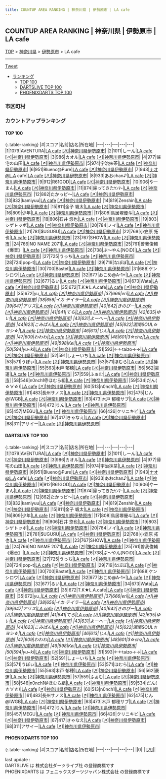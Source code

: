 ```yaml
---
title: COUNTUP AREA RANKING | 神奈川県 | 伊勢原市 | LA cafe
---
```

## COUNTUP AREA RANKING | 神奈川県 | 伊勢原市 | LA cafe

[TOP](/darts/rank/) > [神奈川県](/darts/rank/神奈川県/) > [伊勢原市](/darts/rank/神奈川県/伊勢原市/) > LA cafe

___

<a href="https://twitter.com/share?ref_src=twsrc%5Etfw" data-text="COUNTUP AREA RANKING | 神奈川県伊勢原市LA cafe" class="twitter-share-button" data-hashtags="DARTSLIVE,PHOENIXDARTS,darts,ダーツ" data-show-count="false">Tweet</a>

* [ランキング](#カウントアップランキング)
    * [TOP 100](#top-100)
    * [DARTSLIVE TOP 100](#dartslive-top-100)
    * [PHOENIXDARTS TOP 100](#phoenixdarts-top-100)

### 市区町村

<ul>

</ul>

### カウントアップランキング

#### TOP 100



{:.table-ranking}
|#|スコア|名前|店名|所在地|
|---|---|---|---|---|
|1|1079|<span class="rank-name-dl">AVENTURA</span>|<a href="/darts/rank/shops/ea8723863312b6370d9b047a20a7ba1e.html">LA cafe</a> <a href="https://search.dartslive.com/jp/shop/ea8723863312b6370d9b047a20a7ba1e">[↗]</a>|<a href="/darts/rank/神奈川県/伊勢原市">神奈川県伊勢原市</a>|
|2|1011|<span class="rank-name-dl">しーん</span>|<a href="/darts/rank/shops/ea8723863312b6370d9b047a20a7ba1e.html">LA cafe</a> <a href="https://search.dartslive.com/jp/shop/ea8723863312b6370d9b047a20a7ba1e">[↗]</a>|<a href="/darts/rank/神奈川県/伊勢原市">神奈川県伊勢原市</a>|
|3|986|<span class="rank-name-dl">カオル</span>|<a href="/darts/rank/shops/ea8723863312b6370d9b047a20a7ba1e.html">LA cafe</a> <a href="https://search.dartslive.com/jp/shop/ea8723863312b6370d9b047a20a7ba1e">[↗]</a>|<a href="/darts/rank/神奈川県/伊勢原市">神奈川県伊勢原市</a>|
|4|977|<span class="rank-name-dl">帰宅の山田</span>|<a href="/darts/rank/shops/ea8723863312b6370d9b047a20a7ba1e.html">LA cafe</a> <a href="https://search.dartslive.com/jp/shop/ea8723863312b6370d9b047a20a7ba1e">[↗]</a>|<a href="/darts/rank/神奈川県/伊勢原市">神奈川県伊勢原市</a>|
|5|974|<span class="rank-name-dl">宇治抹茶</span>|<a href="/darts/rank/shops/ea8723863312b6370d9b047a20a7ba1e.html">LA cafe</a> <a href="https://search.dartslive.com/jp/shop/ea8723863312b6370d9b047a20a7ba1e">[↗]</a>|<a href="/darts/rank/神奈川県/伊勢原市">神奈川県伊勢原市</a>|
|6|951|<span class="rank-name-dl">Blueno@Pure</span>|<a href="/darts/rank/shops/ea8723863312b6370d9b047a20a7ba1e.html">LA cafe</a> <a href="https://search.dartslive.com/jp/shop/ea8723863312b6370d9b047a20a7ba1e">[↗]</a>|<a href="/darts/rank/神奈川県/伊勢原市">神奈川県伊勢原市</a>|
|7|943|<span class="rank-name-dl">ナオ@L.A cafe</span>|<a href="/darts/rank/shops/ea8723863312b6370d9b047a20a7ba1e.html">LA cafe</a> <a href="https://search.dartslive.com/jp/shop/ea8723863312b6370d9b047a20a7ba1e">[↗]</a>|<a href="/darts/rank/神奈川県/伊勢原市">神奈川県伊勢原市</a>|
|8|933|<span class="rank-name-dl">あおchan♪</span>|<a href="/darts/rank/shops/ea8723863312b6370d9b047a20a7ba1e.html">LA cafe</a> <a href="https://search.dartslive.com/jp/shop/ea8723863312b6370d9b047a20a7ba1e">[↗]</a>|<a href="/darts/rank/神奈川県/伊勢原市">神奈川県伊勢原市</a>|
|9|912|<span class="rank-name-dl">R61GOD</span>|<a href="/darts/rank/shops/ea8723863312b6370d9b047a20a7ba1e.html">LA cafe</a> <a href="https://search.dartslive.com/jp/shop/ea8723863312b6370d9b047a20a7ba1e">[↗]</a>|<a href="/darts/rank/神奈川県/伊勢原市">神奈川県伊勢原市</a>|
|10|906|<span class="rank-name-dl">やーまん</span>|<a href="/darts/rank/shops/ea8723863312b6370d9b047a20a7ba1e.html">LA cafe</a> <a href="https://search.dartslive.com/jp/shop/ea8723863312b6370d9b047a20a7ba1e">[↗]</a>|<a href="/darts/rank/神奈川県/伊勢原市">神奈川県伊勢原市</a>|
|11|874|<span class="rank-name-dl">帰ってきたﾔﾝﾏｰ</span>|<a href="/darts/rank/shops/ea8723863312b6370d9b047a20a7ba1e.html">LA cafe</a> <a href="https://search.dartslive.com/jp/shop/ea8723863312b6370d9b047a20a7ba1e">[↗]</a>|<a href="/darts/rank/神奈川県/伊勢原市">神奈川県伊勢原市</a>|
|12|862|<span class="rank-name-dl">たかっピ～</span>|<a href="/darts/rank/shops/ea8723863312b6370d9b047a20a7ba1e.html">LA cafe</a> <a href="https://search.dartslive.com/jp/shop/ea8723863312b6370d9b047a20a7ba1e">[↗]</a>|<a href="/darts/rank/神奈川県/伊勢原市">神奈川県伊勢原市</a>|
|13|832|<span class="rank-name-dl">kamiyuu</span>|<a href="/darts/rank/shops/ea8723863312b6370d9b047a20a7ba1e.html">LA cafe</a> <a href="https://search.dartslive.com/jp/shop/ea8723863312b6370d9b047a20a7ba1e">[↗]</a>|<a href="/darts/rank/神奈川県/伊勢原市">神奈川県伊勢原市</a>|
|14|819|<span class="rank-name-dl">Zenshin</span>|<a href="/darts/rank/shops/ea8723863312b6370d9b047a20a7ba1e.html">LA cafe</a> <a href="https://search.dartslive.com/jp/shop/ea8723863312b6370d9b047a20a7ba1e">[↗]</a>|<a href="/darts/rank/神奈川県/伊勢原市">神奈川県伊勢原市</a>|
|15|811|<span class="rank-name-dl">金子 颯太</span>|<a href="/darts/rank/shops/ea8723863312b6370d9b047a20a7ba1e.html">LA cafe</a> <a href="https://search.dartslive.com/jp/shop/ea8723863312b6370d9b047a20a7ba1e">[↗]</a>|<a href="/darts/rank/神奈川県/伊勢原市">神奈川県伊勢原市</a>|
|16|809|<span class="rank-name-dl">少年</span>|<a href="/darts/rank/shops/ea8723863312b6370d9b047a20a7ba1e.html">LA cafe</a> <a href="https://search.dartslive.com/jp/shop/ea8723863312b6370d9b047a20a7ba1e">[↗]</a>|<a href="/darts/rank/神奈川県/伊勢原市">神奈川県伊勢原市</a>|
|17|808|<span class="rank-name-dl">鳥居塚優斗</span>|<a href="/darts/rank/shops/ea8723863312b6370d9b047a20a7ba1e.html">LA cafe</a> <a href="https://search.dartslive.com/jp/shop/ea8723863312b6370d9b047a20a7ba1e">[↗]</a>|<a href="/darts/rank/神奈川県/伊勢原市">神奈川県伊勢原市</a>|
|18|806|<span class="rank-name-dl">石井 悠也</span>|<a href="/darts/rank/shops/ea8723863312b6370d9b047a20a7ba1e.html">LA cafe</a> <a href="https://search.dartslive.com/jp/shop/ea8723863312b6370d9b047a20a7ba1e">[↗]</a>|<a href="/darts/rank/神奈川県/伊勢原市">神奈川県伊勢原市</a>|
|19|803|<span class="rank-name-dl">シゲトッポ</span>|<a href="/darts/rank/shops/ea8723863312b6370d9b047a20a7ba1e.html">LA cafe</a> <a href="https://search.dartslive.com/jp/shop/ea8723863312b6370d9b047a20a7ba1e">[↗]</a>|<a href="/darts/rank/神奈川県/伊勢原市">神奈川県伊勢原市</a>|
|20|784|<span class="rank-name-dl">ノイ</span>|<a href="/darts/rank/shops/ea8723863312b6370d9b047a20a7ba1e.html">LA cafe</a> <a href="https://search.dartslive.com/jp/shop/ea8723863312b6370d9b047a20a7ba1e">[↗]</a>|<a href="/darts/rank/神奈川県/伊勢原市">神奈川県伊勢原市</a>|
|21|781|<span class="rank-name-dl">$UGUЯU</span>|<a href="/darts/rank/shops/ea8723863312b6370d9b047a20a7ba1e.html">LA cafe</a> <a href="https://search.dartslive.com/jp/shop/ea8723863312b6370d9b047a20a7ba1e">[↗]</a>|<a href="/darts/rank/神奈川県/伊勢原市">神奈川県伊勢原市</a>|
|22|768|<span class="rank-name-dl">小笠原 拓也</span>|<a href="/darts/rank/shops/ea8723863312b6370d9b047a20a7ba1e.html">LA cafe</a> <a href="https://search.dartslive.com/jp/shop/ea8723863312b6370d9b047a20a7ba1e">[↗]</a>|<a href="/darts/rank/神奈川県/伊勢原市">神奈川県伊勢原市</a>|
|23|767|<span class="rank-name-dl">SHOW</span>|<a href="/darts/rank/shops/ea8723863312b6370d9b047a20a7ba1e.html">LA cafe</a> <a href="https://search.dartslive.com/jp/shop/ea8723863312b6370d9b047a20a7ba1e">[↗]</a>|<a href="/darts/rank/神奈川県/伊勢原市">神奈川県伊勢原市</a>|
|24|766|<span class="rank-name-dl">NO NAME 2071</span>|<a href="/darts/rank/shops/ea8723863312b6370d9b047a20a7ba1e.html">LA cafe</a> <a href="https://search.dartslive.com/jp/shop/ea8723863312b6370d9b047a20a7ba1e">[↗]</a>|<a href="/darts/rank/神奈川県/伊勢原市">神奈川県伊勢原市</a>|
|25|761|<span class="rank-name-dl">曽我俊輔《爆音》</span>|<a href="/darts/rank/shops/ea8723863312b6370d9b047a20a7ba1e.html">LA cafe</a> <a href="https://search.dartslive.com/jp/shop/ea8723863312b6370d9b047a20a7ba1e">[↗]</a>|<a href="/darts/rank/神奈川県/伊勢原市">神奈川県伊勢原市</a>|
|26|738|<span class="rank-name-dl">ぶ〜やん[NOiD]</span>|<a href="/darts/rank/shops/ea8723863312b6370d9b047a20a7ba1e.html">LA cafe</a> <a href="https://search.dartslive.com/jp/shop/ea8723863312b6370d9b047a20a7ba1e">[↗]</a>|<a href="/darts/rank/神奈川県/伊勢原市">神奈川県伊勢原市</a>|
|27|725|<span class="rank-name-dl">うっち</span>|<a href="/darts/rank/shops/ea8723863312b6370d9b047a20a7ba1e.html">LA cafe</a> <a href="https://search.dartslive.com/jp/shop/ea8723863312b6370d9b047a20a7ba1e">[↗]</a>|<a href="/darts/rank/神奈川県/伊勢原市">神奈川県伊勢原市</a>|
|28|724|<span class="rank-name-dl">pop-t</span>|<a href="/darts/rank/shops/ea8723863312b6370d9b047a20a7ba1e.html">LA cafe</a> <a href="https://search.dartslive.com/jp/shop/ea8723863312b6370d9b047a20a7ba1e">[↗]</a>|<a href="/darts/rank/神奈川県/伊勢原市">神奈川県伊勢原市</a>|
|29|719|<span class="rank-name-dl">なぽぽ</span>|<a href="/darts/rank/shops/ea8723863312b6370d9b047a20a7ba1e.html">LA cafe</a> <a href="https://search.dartslive.com/jp/shop/ea8723863312b6370d9b047a20a7ba1e">[↗]</a>|<a href="/darts/rank/神奈川県/伊勢原市">神奈川県伊勢原市</a>|
|30|700|<span class="rank-name-dl">Bastet</span>|<a href="/darts/rank/shops/ea8723863312b6370d9b047a20a7ba1e.html">LA cafe</a> <a href="https://search.dartslive.com/jp/shop/ea8723863312b6370d9b047a20a7ba1e">[↗]</a>|<a href="/darts/rank/神奈川県/伊勢原市">神奈川県伊勢原市</a>|
|31|688|<span class="rank-name-dl">ケンシロウ</span>|<a href="/darts/rank/shops/ea8723863312b6370d9b047a20a7ba1e.html">LA cafe</a> <a href="https://search.dartslive.com/jp/shop/ea8723863312b6370d9b047a20a7ba1e">[↗]</a>|<a href="/darts/rank/神奈川県/伊勢原市">神奈川県伊勢原市</a>|
|32|677|<span class="rank-name-dl">おこめ@A-1+</span>|<a href="/darts/rank/shops/ea8723863312b6370d9b047a20a7ba1e.html">LA cafe</a> <a href="https://search.dartslive.com/jp/shop/ea8723863312b6370d9b047a20a7ba1e">[↗]</a>|<a href="/darts/rank/神奈川県/伊勢原市">神奈川県伊勢原市</a>|
|32|677|<span class="rank-name-dl">るい</span>|<a href="/darts/rank/shops/ea8723863312b6370d9b047a20a7ba1e.html">LA cafe</a> <a href="https://search.dartslive.com/jp/shop/ea8723863312b6370d9b047a20a7ba1e">[↗]</a>|<a href="/darts/rank/神奈川県/伊勢原市">神奈川県伊勢原市</a>|
|34|673|<span class="rank-name-dl">Wata</span>|<a href="/darts/rank/shops/ea8723863312b6370d9b047a20a7ba1e.html">LA cafe</a> <a href="https://search.dartslive.com/jp/shop/ea8723863312b6370d9b047a20a7ba1e">[↗]</a>|<a href="/darts/rank/神奈川県/伊勢原市">神奈川県伊勢原市</a>|
|35|672|<span class="rank-name-dl">T.K★L.A.cafe</span>|<a href="/darts/rank/shops/ea8723863312b6370d9b047a20a7ba1e.html">LA cafe</a> <a href="https://search.dartslive.com/jp/shop/ea8723863312b6370d9b047a20a7ba1e">[↗]</a>|<a href="/darts/rank/神奈川県/伊勢原市">神奈川県伊勢原市</a>|
|35|672|<span class="rank-name-dl">yu_*</span>|<a href="/darts/rank/shops/ea8723863312b6370d9b047a20a7ba1e.html">LA cafe</a> <a href="https://search.dartslive.com/jp/shop/ea8723863312b6370d9b047a20a7ba1e">[↗]</a>|<a href="/darts/rank/神奈川県/伊勢原市">神奈川県伊勢原市</a>|
|37|666|<span class="rank-name-dl">eri</span>|<a href="/darts/rank/shops/ea8723863312b6370d9b047a20a7ba1e.html">LA cafe</a> <a href="https://search.dartslive.com/jp/shop/ea8723863312b6370d9b047a20a7ba1e">[↗]</a>|<a href="/darts/rank/神奈川県/伊勢原市">神奈川県伊勢原市</a>|
|38|656|<span class="rank-name-dl">イカ·テイラー</span>|<a href="/darts/rank/shops/ea8723863312b6370d9b047a20a7ba1e.html">LA cafe</a> <a href="https://search.dartslive.com/jp/shop/ea8723863312b6370d9b047a20a7ba1e">[↗]</a>|<a href="/darts/rank/神奈川県/伊勢原市">神奈川県伊勢原市</a>|
|39|647|<span class="rank-name-dl">アリス</span>|<a href="/darts/rank/shops/ea8723863312b6370d9b047a20a7ba1e.html">LA cafe</a> <a href="https://search.dartslive.com/jp/shop/ea8723863312b6370d9b047a20a7ba1e">[↗]</a>|<a href="/darts/rank/神奈川県/伊勢原市">神奈川県伊勢原市</a>|
|40|642|<span class="rank-name-dl">きのぴー</span>|<a href="/darts/rank/shops/ea8723863312b6370d9b047a20a7ba1e.html">LA cafe</a> <a href="https://search.dartslive.com/jp/shop/ea8723863312b6370d9b047a20a7ba1e">[↗]</a>|<a href="/darts/rank/神奈川県/伊勢原市">神奈川県伊勢原市</a>|
|41|641|<span class="rank-name-dl">てら</span>|<a href="/darts/rank/shops/ea8723863312b6370d9b047a20a7ba1e.html">LA cafe</a> <a href="https://search.dartslive.com/jp/shop/ea8723863312b6370d9b047a20a7ba1e">[↗]</a>|<a href="/darts/rank/神奈川県/伊勢原市">神奈川県伊勢原市</a>|
|42|635|<span class="rank-name-dl">ゆい</span>|<a href="/darts/rank/shops/ea8723863312b6370d9b047a20a7ba1e.html">LA cafe</a> <a href="https://search.dartslive.com/jp/shop/ea8723863312b6370d9b047a20a7ba1e">[↗]</a>|<a href="/darts/rank/神奈川県/伊勢原市">神奈川県伊勢原市</a>|
|43|631|<span class="rank-name-dl">よーへー</span>|<a href="/darts/rank/shops/ea8723863312b6370d9b047a20a7ba1e.html">LA cafe</a> <a href="https://search.dartslive.com/jp/shop/ea8723863312b6370d9b047a20a7ba1e">[↗]</a>|<a href="/darts/rank/神奈川県/伊勢原市">神奈川県伊勢原市</a>|
|44|623|<span class="rank-name-dl">こみぱん</span>|<a href="/darts/rank/shops/ea8723863312b6370d9b047a20a7ba1e.html">LA cafe</a> <a href="https://search.dartslive.com/jp/shop/ea8723863312b6370d9b047a20a7ba1e">[↗]</a>|<a href="/darts/rank/神奈川県/伊勢原市">神奈川県伊勢原市</a>|
|45|622|<span class="rank-name-dl">湘南SOUL☆ヨシ☆</span>|<a href="/darts/rank/shops/ea8723863312b6370d9b047a20a7ba1e.html">LA cafe</a> <a href="https://search.dartslive.com/jp/shop/ea8723863312b6370d9b047a20a7ba1e">[↗]</a>|<a href="/darts/rank/神奈川県/伊勢原市">神奈川県伊勢原市</a>|
|46|613|<span class="rank-name-dl">じん</span>|<a href="/darts/rank/shops/ea8723863312b6370d9b047a20a7ba1e.html">LA cafe</a> <a href="https://search.dartslive.com/jp/shop/ea8723863312b6370d9b047a20a7ba1e">[↗]</a>|<a href="/darts/rank/神奈川県/伊勢原市">神奈川県伊勢原市</a>|
|47|609|<span class="rank-name-dl">わわわ</span>|<a href="/darts/rank/shops/ea8723863312b6370d9b047a20a7ba1e.html">LA cafe</a> <a href="https://search.dartslive.com/jp/shop/ea8723863312b6370d9b047a20a7ba1e">[↗]</a>|<a href="/darts/rank/神奈川県/伊勢原市">神奈川県伊勢原市</a>|
|48|601|<span class="rank-name-dl">3☆chz</span>|<a href="/darts/rank/shops/ea8723863312b6370d9b047a20a7ba1e.html">LA cafe</a> <a href="https://search.dartslive.com/jp/shop/ea8723863312b6370d9b047a20a7ba1e">[↗]</a>|<a href="/darts/rank/神奈川県/伊勢原市">神奈川県伊勢原市</a>|
|49|598|<span class="rank-name-dl">Kei</span>|<a href="/darts/rank/shops/ea8723863312b6370d9b047a20a7ba1e.html">LA cafe</a> <a href="https://search.dartslive.com/jp/shop/ea8723863312b6370d9b047a20a7ba1e">[↗]</a>|<a href="/darts/rank/神奈川県/伊勢原市">神奈川県伊勢原市</a>|
|50|594|<span class="rank-name-dl">yu~ki*</span>|<a href="/darts/rank/shops/ea8723863312b6370d9b047a20a7ba1e.html">LA cafe</a> <a href="https://search.dartslive.com/jp/shop/ea8723863312b6370d9b047a20a7ba1e">[↗]</a>|<a href="/darts/rank/神奈川県/伊勢原市">神奈川県伊勢原市</a>|
|51|593|<span class="rank-name-dl">←←taizo→→</span>|<a href="/darts/rank/shops/ea8723863312b6370d9b047a20a7ba1e.html">LA cafe</a> <a href="https://search.dartslive.com/jp/shop/ea8723863312b6370d9b047a20a7ba1e">[↗]</a>|<a href="/darts/rank/神奈川県/伊勢原市">神奈川県伊勢原市</a>|
|52|591|<span class="rank-name-dl">しょーいち</span>|<a href="/darts/rank/shops/ea8723863312b6370d9b047a20a7ba1e.html">LA cafe</a> <a href="https://search.dartslive.com/jp/shop/ea8723863312b6370d9b047a20a7ba1e">[↗]</a>|<a href="/darts/rank/神奈川県/伊勢原市">神奈川県伊勢原市</a>|
|53|571|<span class="rank-name-dl">うぽぃ</span>|<a href="/darts/rank/shops/ea8723863312b6370d9b047a20a7ba1e.html">LA cafe</a> <a href="https://search.dartslive.com/jp/shop/ea8723863312b6370d9b047a20a7ba1e">[↗]</a>|<a href="/darts/rank/神奈川県/伊勢原市">神奈川県伊勢原市</a>|
|53|571|<span class="rank-name-dl">ほむら</span>|<a href="/darts/rank/shops/ea8723863312b6370d9b047a20a7ba1e.html">LA cafe</a> <a href="https://search.dartslive.com/jp/shop/ea8723863312b6370d9b047a20a7ba1e">[↗]</a>|<a href="/darts/rank/神奈川県/伊勢原市">神奈川県伊勢原市</a>|
|55|563|<span class="rank-name-dl">木戸 郁穂</span>|<a href="/darts/rank/shops/ea8723863312b6370d9b047a20a7ba1e.html">LA cafe</a> <a href="https://search.dartslive.com/jp/shop/ea8723863312b6370d9b047a20a7ba1e">[↗]</a>|<a href="/darts/rank/神奈川県/伊勢原市">神奈川県伊勢原市</a>|
|56|562|<span class="rank-name-dl">豪運</span>|<a href="/darts/rank/shops/ea8723863312b6370d9b047a20a7ba1e.html">LA cafe</a> <a href="https://search.dartslive.com/jp/shop/ea8723863312b6370d9b047a20a7ba1e">[↗]</a>|<a href="/darts/rank/神奈川県/伊勢原市">神奈川県伊勢原市</a>|
|57|559|<span class="rank-name-dl">ふぁむ</span>|<a href="/darts/rank/shops/ea8723863312b6370d9b047a20a7ba1e.html">LA cafe</a> <a href="https://search.dartslive.com/jp/shop/ea8723863312b6370d9b047a20a7ba1e">[↗]</a>|<a href="/darts/rank/神奈川県/伊勢原市">神奈川県伊勢原市</a>|
|58|546|<span class="rank-name-dl">n0nch1@ほむら組</span>|<a href="/darts/rank/shops/ea8723863312b6370d9b047a20a7ba1e.html">LA cafe</a> <a href="https://search.dartslive.com/jp/shop/ea8723863312b6370d9b047a20a7ba1e">[↗]</a>|<a href="/darts/rank/神奈川県/伊勢原市">神奈川県伊勢原市</a>|
|59|534|<span class="rank-name-dl">だん( ☆∀☆)</span>|<a href="/darts/rank/shops/ea8723863312b6370d9b047a20a7ba1e.html">LA cafe</a> <a href="https://search.dartslive.com/jp/shop/ea8723863312b6370d9b047a20a7ba1e">[↗]</a>|<a href="/darts/rank/神奈川県/伊勢原市">神奈川県伊勢原市</a>|
|60|513|<span class="rank-name-dl">n0nch1</span>|<a href="/darts/rank/shops/ea8723863312b6370d9b047a20a7ba1e.html">LA cafe</a> <a href="https://search.dartslive.com/jp/shop/ea8723863312b6370d9b047a20a7ba1e">[↗]</a>|<a href="/darts/rank/神奈川県/伊勢原市">神奈川県伊勢原市</a>|
|61|483|<span class="rank-name-dl">長州サノス</span>|<a href="/darts/rank/shops/ea8723863312b6370d9b047a20a7ba1e.html">LA cafe</a> <a href="https://search.dartslive.com/jp/shop/ea8723863312b6370d9b047a20a7ba1e">[↗]</a>|<a href="/darts/rank/神奈川県/伊勢原市">神奈川県伊勢原市</a>|
|62|475|<span class="rank-name-dl">じん@IWGB</span>|<a href="/darts/rank/shops/ea8723863312b6370d9b047a20a7ba1e.html">LA cafe</a> <a href="https://search.dartslive.com/jp/shop/ea8723863312b6370d9b047a20a7ba1e">[↗]</a>|<a href="/darts/rank/神奈川県/伊勢原市">神奈川県伊勢原市</a>|
|63|473|<span class="rank-name-dl">木戸 郁穂サブ</span>|<a href="/darts/rank/shops/ea8723863312b6370d9b047a20a7ba1e.html">LA cafe</a> <a href="https://search.dartslive.com/jp/shop/ea8723863312b6370d9b047a20a7ba1e">[↗]</a>|<a href="/darts/rank/神奈川県/伊勢原市">神奈川県伊勢原市</a>|
|64|472|<span class="rank-name-dl">りん</span>|<a href="/darts/rank/shops/ea8723863312b6370d9b047a20a7ba1e.html">LA cafe</a> <a href="https://search.dartslive.com/jp/shop/ea8723863312b6370d9b047a20a7ba1e">[↗]</a>|<a href="/darts/rank/神奈川県/伊勢原市">神奈川県伊勢原市</a>|
|65|457|<span class="rank-name-dl">MEGU</span>|<a href="/darts/rank/shops/ea8723863312b6370d9b047a20a7ba1e.html">LA cafe</a> <a href="https://search.dartslive.com/jp/shop/ea8723863312b6370d9b047a20a7ba1e">[↗]</a>|<a href="/darts/rank/神奈川県/伊勢原市">神奈川県伊勢原市</a>|
|66|426|<span class="rank-name-dl">クリニキビ</span>|<a href="/darts/rank/shops/ea8723863312b6370d9b047a20a7ba1e.html">LA cafe</a> <a href="https://search.dartslive.com/jp/shop/ea8723863312b6370d9b047a20a7ba1e">[↗]</a>|<a href="/darts/rank/神奈川県/伊勢原市">神奈川県伊勢原市</a>|
|67|417|<span class="rank-name-dl">きゃなえ</span>|<a href="/darts/rank/shops/ea8723863312b6370d9b047a20a7ba1e.html">LA cafe</a> <a href="https://search.dartslive.com/jp/shop/ea8723863312b6370d9b047a20a7ba1e">[↗]</a>|<a href="/darts/rank/神奈川県/伊勢原市">神奈川県伊勢原市</a>|
|68|311|<span class="rank-name-dl">アサイー</span>|<a href="/darts/rank/shops/ea8723863312b6370d9b047a20a7ba1e.html">LA cafe</a> <a href="https://search.dartslive.com/jp/shop/ea8723863312b6370d9b047a20a7ba1e">[↗]</a>|<a href="/darts/rank/神奈川県/伊勢原市">神奈川県伊勢原市</a>|


#### DARTSLIVE TOP 100



{:.table-ranking}
|#|スコア|名前|店名|所在地|
|---|---|---|---|---|
|1|1079|<span class="rank-name-dl">AVENTURA</span>|<a href="/darts/rank/shops/ea8723863312b6370d9b047a20a7ba1e.html">LA cafe</a> <a href="https://search.dartslive.com/jp/shop/ea8723863312b6370d9b047a20a7ba1e">[↗]</a>|<a href="/darts/rank/神奈川県/伊勢原市">神奈川県伊勢原市</a>|
|2|1011|<span class="rank-name-dl">しーん</span>|<a href="/darts/rank/shops/ea8723863312b6370d9b047a20a7ba1e.html">LA cafe</a> <a href="https://search.dartslive.com/jp/shop/ea8723863312b6370d9b047a20a7ba1e">[↗]</a>|<a href="/darts/rank/神奈川県/伊勢原市">神奈川県伊勢原市</a>|
|3|986|<span class="rank-name-dl">カオル</span>|<a href="/darts/rank/shops/ea8723863312b6370d9b047a20a7ba1e.html">LA cafe</a> <a href="https://search.dartslive.com/jp/shop/ea8723863312b6370d9b047a20a7ba1e">[↗]</a>|<a href="/darts/rank/神奈川県/伊勢原市">神奈川県伊勢原市</a>|
|4|977|<span class="rank-name-dl">帰宅の山田</span>|<a href="/darts/rank/shops/ea8723863312b6370d9b047a20a7ba1e.html">LA cafe</a> <a href="https://search.dartslive.com/jp/shop/ea8723863312b6370d9b047a20a7ba1e">[↗]</a>|<a href="/darts/rank/神奈川県/伊勢原市">神奈川県伊勢原市</a>|
|5|974|<span class="rank-name-dl">宇治抹茶</span>|<a href="/darts/rank/shops/ea8723863312b6370d9b047a20a7ba1e.html">LA cafe</a> <a href="https://search.dartslive.com/jp/shop/ea8723863312b6370d9b047a20a7ba1e">[↗]</a>|<a href="/darts/rank/神奈川県/伊勢原市">神奈川県伊勢原市</a>|
|6|951|<span class="rank-name-dl">Blueno@Pure</span>|<a href="/darts/rank/shops/ea8723863312b6370d9b047a20a7ba1e.html">LA cafe</a> <a href="https://search.dartslive.com/jp/shop/ea8723863312b6370d9b047a20a7ba1e">[↗]</a>|<a href="/darts/rank/神奈川県/伊勢原市">神奈川県伊勢原市</a>|
|7|943|<span class="rank-name-dl">ナオ@L.A cafe</span>|<a href="/darts/rank/shops/ea8723863312b6370d9b047a20a7ba1e.html">LA cafe</a> <a href="https://search.dartslive.com/jp/shop/ea8723863312b6370d9b047a20a7ba1e">[↗]</a>|<a href="/darts/rank/神奈川県/伊勢原市">神奈川県伊勢原市</a>|
|8|933|<span class="rank-name-dl">あおchan♪</span>|<a href="/darts/rank/shops/ea8723863312b6370d9b047a20a7ba1e.html">LA cafe</a> <a href="https://search.dartslive.com/jp/shop/ea8723863312b6370d9b047a20a7ba1e">[↗]</a>|<a href="/darts/rank/神奈川県/伊勢原市">神奈川県伊勢原市</a>|
|9|912|<span class="rank-name-dl">R61GOD</span>|<a href="/darts/rank/shops/ea8723863312b6370d9b047a20a7ba1e.html">LA cafe</a> <a href="https://search.dartslive.com/jp/shop/ea8723863312b6370d9b047a20a7ba1e">[↗]</a>|<a href="/darts/rank/神奈川県/伊勢原市">神奈川県伊勢原市</a>|
|10|906|<span class="rank-name-dl">やーまん</span>|<a href="/darts/rank/shops/ea8723863312b6370d9b047a20a7ba1e.html">LA cafe</a> <a href="https://search.dartslive.com/jp/shop/ea8723863312b6370d9b047a20a7ba1e">[↗]</a>|<a href="/darts/rank/神奈川県/伊勢原市">神奈川県伊勢原市</a>|
|11|874|<span class="rank-name-dl">帰ってきたﾔﾝﾏｰ</span>|<a href="/darts/rank/shops/ea8723863312b6370d9b047a20a7ba1e.html">LA cafe</a> <a href="https://search.dartslive.com/jp/shop/ea8723863312b6370d9b047a20a7ba1e">[↗]</a>|<a href="/darts/rank/神奈川県/伊勢原市">神奈川県伊勢原市</a>|
|12|862|<span class="rank-name-dl">たかっピ～</span>|<a href="/darts/rank/shops/ea8723863312b6370d9b047a20a7ba1e.html">LA cafe</a> <a href="https://search.dartslive.com/jp/shop/ea8723863312b6370d9b047a20a7ba1e">[↗]</a>|<a href="/darts/rank/神奈川県/伊勢原市">神奈川県伊勢原市</a>|
|13|832|<span class="rank-name-dl">kamiyuu</span>|<a href="/darts/rank/shops/ea8723863312b6370d9b047a20a7ba1e.html">LA cafe</a> <a href="https://search.dartslive.com/jp/shop/ea8723863312b6370d9b047a20a7ba1e">[↗]</a>|<a href="/darts/rank/神奈川県/伊勢原市">神奈川県伊勢原市</a>|
|14|819|<span class="rank-name-dl">Zenshin</span>|<a href="/darts/rank/shops/ea8723863312b6370d9b047a20a7ba1e.html">LA cafe</a> <a href="https://search.dartslive.com/jp/shop/ea8723863312b6370d9b047a20a7ba1e">[↗]</a>|<a href="/darts/rank/神奈川県/伊勢原市">神奈川県伊勢原市</a>|
|15|811|<span class="rank-name-dl">金子 颯太</span>|<a href="/darts/rank/shops/ea8723863312b6370d9b047a20a7ba1e.html">LA cafe</a> <a href="https://search.dartslive.com/jp/shop/ea8723863312b6370d9b047a20a7ba1e">[↗]</a>|<a href="/darts/rank/神奈川県/伊勢原市">神奈川県伊勢原市</a>|
|16|809|<span class="rank-name-dl">少年</span>|<a href="/darts/rank/shops/ea8723863312b6370d9b047a20a7ba1e.html">LA cafe</a> <a href="https://search.dartslive.com/jp/shop/ea8723863312b6370d9b047a20a7ba1e">[↗]</a>|<a href="/darts/rank/神奈川県/伊勢原市">神奈川県伊勢原市</a>|
|17|808|<span class="rank-name-dl">鳥居塚優斗</span>|<a href="/darts/rank/shops/ea8723863312b6370d9b047a20a7ba1e.html">LA cafe</a> <a href="https://search.dartslive.com/jp/shop/ea8723863312b6370d9b047a20a7ba1e">[↗]</a>|<a href="/darts/rank/神奈川県/伊勢原市">神奈川県伊勢原市</a>|
|18|806|<span class="rank-name-dl">石井 悠也</span>|<a href="/darts/rank/shops/ea8723863312b6370d9b047a20a7ba1e.html">LA cafe</a> <a href="https://search.dartslive.com/jp/shop/ea8723863312b6370d9b047a20a7ba1e">[↗]</a>|<a href="/darts/rank/神奈川県/伊勢原市">神奈川県伊勢原市</a>|
|19|803|<span class="rank-name-dl">シゲトッポ</span>|<a href="/darts/rank/shops/ea8723863312b6370d9b047a20a7ba1e.html">LA cafe</a> <a href="https://search.dartslive.com/jp/shop/ea8723863312b6370d9b047a20a7ba1e">[↗]</a>|<a href="/darts/rank/神奈川県/伊勢原市">神奈川県伊勢原市</a>|
|20|784|<span class="rank-name-dl">ノイ</span>|<a href="/darts/rank/shops/ea8723863312b6370d9b047a20a7ba1e.html">LA cafe</a> <a href="https://search.dartslive.com/jp/shop/ea8723863312b6370d9b047a20a7ba1e">[↗]</a>|<a href="/darts/rank/神奈川県/伊勢原市">神奈川県伊勢原市</a>|
|21|781|<span class="rank-name-dl">$UGUЯU</span>|<a href="/darts/rank/shops/ea8723863312b6370d9b047a20a7ba1e.html">LA cafe</a> <a href="https://search.dartslive.com/jp/shop/ea8723863312b6370d9b047a20a7ba1e">[↗]</a>|<a href="/darts/rank/神奈川県/伊勢原市">神奈川県伊勢原市</a>|
|22|768|<span class="rank-name-dl">小笠原 拓也</span>|<a href="/darts/rank/shops/ea8723863312b6370d9b047a20a7ba1e.html">LA cafe</a> <a href="https://search.dartslive.com/jp/shop/ea8723863312b6370d9b047a20a7ba1e">[↗]</a>|<a href="/darts/rank/神奈川県/伊勢原市">神奈川県伊勢原市</a>|
|23|767|<span class="rank-name-dl">SHOW</span>|<a href="/darts/rank/shops/ea8723863312b6370d9b047a20a7ba1e.html">LA cafe</a> <a href="https://search.dartslive.com/jp/shop/ea8723863312b6370d9b047a20a7ba1e">[↗]</a>|<a href="/darts/rank/神奈川県/伊勢原市">神奈川県伊勢原市</a>|
|24|766|<span class="rank-name-dl">NO NAME 2071</span>|<a href="/darts/rank/shops/ea8723863312b6370d9b047a20a7ba1e.html">LA cafe</a> <a href="https://search.dartslive.com/jp/shop/ea8723863312b6370d9b047a20a7ba1e">[↗]</a>|<a href="/darts/rank/神奈川県/伊勢原市">神奈川県伊勢原市</a>|
|25|761|<span class="rank-name-dl">曽我俊輔《爆音》</span>|<a href="/darts/rank/shops/ea8723863312b6370d9b047a20a7ba1e.html">LA cafe</a> <a href="https://search.dartslive.com/jp/shop/ea8723863312b6370d9b047a20a7ba1e">[↗]</a>|<a href="/darts/rank/神奈川県/伊勢原市">神奈川県伊勢原市</a>|
|26|738|<span class="rank-name-dl">ぶ〜やん[NOiD]</span>|<a href="/darts/rank/shops/ea8723863312b6370d9b047a20a7ba1e.html">LA cafe</a> <a href="https://search.dartslive.com/jp/shop/ea8723863312b6370d9b047a20a7ba1e">[↗]</a>|<a href="/darts/rank/神奈川県/伊勢原市">神奈川県伊勢原市</a>|
|27|725|<span class="rank-name-dl">うっち</span>|<a href="/darts/rank/shops/ea8723863312b6370d9b047a20a7ba1e.html">LA cafe</a> <a href="https://search.dartslive.com/jp/shop/ea8723863312b6370d9b047a20a7ba1e">[↗]</a>|<a href="/darts/rank/神奈川県/伊勢原市">神奈川県伊勢原市</a>|
|28|724|<span class="rank-name-dl">pop-t</span>|<a href="/darts/rank/shops/ea8723863312b6370d9b047a20a7ba1e.html">LA cafe</a> <a href="https://search.dartslive.com/jp/shop/ea8723863312b6370d9b047a20a7ba1e">[↗]</a>|<a href="/darts/rank/神奈川県/伊勢原市">神奈川県伊勢原市</a>|
|29|719|<span class="rank-name-dl">なぽぽ</span>|<a href="/darts/rank/shops/ea8723863312b6370d9b047a20a7ba1e.html">LA cafe</a> <a href="https://search.dartslive.com/jp/shop/ea8723863312b6370d9b047a20a7ba1e">[↗]</a>|<a href="/darts/rank/神奈川県/伊勢原市">神奈川県伊勢原市</a>|
|30|700|<span class="rank-name-dl">Bastet</span>|<a href="/darts/rank/shops/ea8723863312b6370d9b047a20a7ba1e.html">LA cafe</a> <a href="https://search.dartslive.com/jp/shop/ea8723863312b6370d9b047a20a7ba1e">[↗]</a>|<a href="/darts/rank/神奈川県/伊勢原市">神奈川県伊勢原市</a>|
|31|688|<span class="rank-name-dl">ケンシロウ</span>|<a href="/darts/rank/shops/ea8723863312b6370d9b047a20a7ba1e.html">LA cafe</a> <a href="https://search.dartslive.com/jp/shop/ea8723863312b6370d9b047a20a7ba1e">[↗]</a>|<a href="/darts/rank/神奈川県/伊勢原市">神奈川県伊勢原市</a>|
|32|677|<span class="rank-name-dl">おこめ@A-1+</span>|<a href="/darts/rank/shops/ea8723863312b6370d9b047a20a7ba1e.html">LA cafe</a> <a href="https://search.dartslive.com/jp/shop/ea8723863312b6370d9b047a20a7ba1e">[↗]</a>|<a href="/darts/rank/神奈川県/伊勢原市">神奈川県伊勢原市</a>|
|32|677|<span class="rank-name-dl">るい</span>|<a href="/darts/rank/shops/ea8723863312b6370d9b047a20a7ba1e.html">LA cafe</a> <a href="https://search.dartslive.com/jp/shop/ea8723863312b6370d9b047a20a7ba1e">[↗]</a>|<a href="/darts/rank/神奈川県/伊勢原市">神奈川県伊勢原市</a>|
|34|673|<span class="rank-name-dl">Wata</span>|<a href="/darts/rank/shops/ea8723863312b6370d9b047a20a7ba1e.html">LA cafe</a> <a href="https://search.dartslive.com/jp/shop/ea8723863312b6370d9b047a20a7ba1e">[↗]</a>|<a href="/darts/rank/神奈川県/伊勢原市">神奈川県伊勢原市</a>|
|35|672|<span class="rank-name-dl">T.K★L.A.cafe</span>|<a href="/darts/rank/shops/ea8723863312b6370d9b047a20a7ba1e.html">LA cafe</a> <a href="https://search.dartslive.com/jp/shop/ea8723863312b6370d9b047a20a7ba1e">[↗]</a>|<a href="/darts/rank/神奈川県/伊勢原市">神奈川県伊勢原市</a>|
|35|672|<span class="rank-name-dl">yu_*</span>|<a href="/darts/rank/shops/ea8723863312b6370d9b047a20a7ba1e.html">LA cafe</a> <a href="https://search.dartslive.com/jp/shop/ea8723863312b6370d9b047a20a7ba1e">[↗]</a>|<a href="/darts/rank/神奈川県/伊勢原市">神奈川県伊勢原市</a>|
|37|666|<span class="rank-name-dl">eri</span>|<a href="/darts/rank/shops/ea8723863312b6370d9b047a20a7ba1e.html">LA cafe</a> <a href="https://search.dartslive.com/jp/shop/ea8723863312b6370d9b047a20a7ba1e">[↗]</a>|<a href="/darts/rank/神奈川県/伊勢原市">神奈川県伊勢原市</a>|
|38|656|<span class="rank-name-dl">イカ·テイラー</span>|<a href="/darts/rank/shops/ea8723863312b6370d9b047a20a7ba1e.html">LA cafe</a> <a href="https://search.dartslive.com/jp/shop/ea8723863312b6370d9b047a20a7ba1e">[↗]</a>|<a href="/darts/rank/神奈川県/伊勢原市">神奈川県伊勢原市</a>|
|39|647|<span class="rank-name-dl">アリス</span>|<a href="/darts/rank/shops/ea8723863312b6370d9b047a20a7ba1e.html">LA cafe</a> <a href="https://search.dartslive.com/jp/shop/ea8723863312b6370d9b047a20a7ba1e">[↗]</a>|<a href="/darts/rank/神奈川県/伊勢原市">神奈川県伊勢原市</a>|
|40|642|<span class="rank-name-dl">きのぴー</span>|<a href="/darts/rank/shops/ea8723863312b6370d9b047a20a7ba1e.html">LA cafe</a> <a href="https://search.dartslive.com/jp/shop/ea8723863312b6370d9b047a20a7ba1e">[↗]</a>|<a href="/darts/rank/神奈川県/伊勢原市">神奈川県伊勢原市</a>|
|41|641|<span class="rank-name-dl">てら</span>|<a href="/darts/rank/shops/ea8723863312b6370d9b047a20a7ba1e.html">LA cafe</a> <a href="https://search.dartslive.com/jp/shop/ea8723863312b6370d9b047a20a7ba1e">[↗]</a>|<a href="/darts/rank/神奈川県/伊勢原市">神奈川県伊勢原市</a>|
|42|635|<span class="rank-name-dl">ゆい</span>|<a href="/darts/rank/shops/ea8723863312b6370d9b047a20a7ba1e.html">LA cafe</a> <a href="https://search.dartslive.com/jp/shop/ea8723863312b6370d9b047a20a7ba1e">[↗]</a>|<a href="/darts/rank/神奈川県/伊勢原市">神奈川県伊勢原市</a>|
|43|631|<span class="rank-name-dl">よーへー</span>|<a href="/darts/rank/shops/ea8723863312b6370d9b047a20a7ba1e.html">LA cafe</a> <a href="https://search.dartslive.com/jp/shop/ea8723863312b6370d9b047a20a7ba1e">[↗]</a>|<a href="/darts/rank/神奈川県/伊勢原市">神奈川県伊勢原市</a>|
|44|623|<span class="rank-name-dl">こみぱん</span>|<a href="/darts/rank/shops/ea8723863312b6370d9b047a20a7ba1e.html">LA cafe</a> <a href="https://search.dartslive.com/jp/shop/ea8723863312b6370d9b047a20a7ba1e">[↗]</a>|<a href="/darts/rank/神奈川県/伊勢原市">神奈川県伊勢原市</a>|
|45|622|<span class="rank-name-dl">湘南SOUL☆ヨシ☆</span>|<a href="/darts/rank/shops/ea8723863312b6370d9b047a20a7ba1e.html">LA cafe</a> <a href="https://search.dartslive.com/jp/shop/ea8723863312b6370d9b047a20a7ba1e">[↗]</a>|<a href="/darts/rank/神奈川県/伊勢原市">神奈川県伊勢原市</a>|
|46|613|<span class="rank-name-dl">じん</span>|<a href="/darts/rank/shops/ea8723863312b6370d9b047a20a7ba1e.html">LA cafe</a> <a href="https://search.dartslive.com/jp/shop/ea8723863312b6370d9b047a20a7ba1e">[↗]</a>|<a href="/darts/rank/神奈川県/伊勢原市">神奈川県伊勢原市</a>|
|47|609|<span class="rank-name-dl">わわわ</span>|<a href="/darts/rank/shops/ea8723863312b6370d9b047a20a7ba1e.html">LA cafe</a> <a href="https://search.dartslive.com/jp/shop/ea8723863312b6370d9b047a20a7ba1e">[↗]</a>|<a href="/darts/rank/神奈川県/伊勢原市">神奈川県伊勢原市</a>|
|48|601|<span class="rank-name-dl">3☆chz</span>|<a href="/darts/rank/shops/ea8723863312b6370d9b047a20a7ba1e.html">LA cafe</a> <a href="https://search.dartslive.com/jp/shop/ea8723863312b6370d9b047a20a7ba1e">[↗]</a>|<a href="/darts/rank/神奈川県/伊勢原市">神奈川県伊勢原市</a>|
|49|598|<span class="rank-name-dl">Kei</span>|<a href="/darts/rank/shops/ea8723863312b6370d9b047a20a7ba1e.html">LA cafe</a> <a href="https://search.dartslive.com/jp/shop/ea8723863312b6370d9b047a20a7ba1e">[↗]</a>|<a href="/darts/rank/神奈川県/伊勢原市">神奈川県伊勢原市</a>|
|50|594|<span class="rank-name-dl">yu~ki*</span>|<a href="/darts/rank/shops/ea8723863312b6370d9b047a20a7ba1e.html">LA cafe</a> <a href="https://search.dartslive.com/jp/shop/ea8723863312b6370d9b047a20a7ba1e">[↗]</a>|<a href="/darts/rank/神奈川県/伊勢原市">神奈川県伊勢原市</a>|
|51|593|<span class="rank-name-dl">←←taizo→→</span>|<a href="/darts/rank/shops/ea8723863312b6370d9b047a20a7ba1e.html">LA cafe</a> <a href="https://search.dartslive.com/jp/shop/ea8723863312b6370d9b047a20a7ba1e">[↗]</a>|<a href="/darts/rank/神奈川県/伊勢原市">神奈川県伊勢原市</a>|
|52|591|<span class="rank-name-dl">しょーいち</span>|<a href="/darts/rank/shops/ea8723863312b6370d9b047a20a7ba1e.html">LA cafe</a> <a href="https://search.dartslive.com/jp/shop/ea8723863312b6370d9b047a20a7ba1e">[↗]</a>|<a href="/darts/rank/神奈川県/伊勢原市">神奈川県伊勢原市</a>|
|53|571|<span class="rank-name-dl">うぽぃ</span>|<a href="/darts/rank/shops/ea8723863312b6370d9b047a20a7ba1e.html">LA cafe</a> <a href="https://search.dartslive.com/jp/shop/ea8723863312b6370d9b047a20a7ba1e">[↗]</a>|<a href="/darts/rank/神奈川県/伊勢原市">神奈川県伊勢原市</a>|
|53|571|<span class="rank-name-dl">ほむら</span>|<a href="/darts/rank/shops/ea8723863312b6370d9b047a20a7ba1e.html">LA cafe</a> <a href="https://search.dartslive.com/jp/shop/ea8723863312b6370d9b047a20a7ba1e">[↗]</a>|<a href="/darts/rank/神奈川県/伊勢原市">神奈川県伊勢原市</a>|
|55|563|<span class="rank-name-dl">木戸 郁穂</span>|<a href="/darts/rank/shops/ea8723863312b6370d9b047a20a7ba1e.html">LA cafe</a> <a href="https://search.dartslive.com/jp/shop/ea8723863312b6370d9b047a20a7ba1e">[↗]</a>|<a href="/darts/rank/神奈川県/伊勢原市">神奈川県伊勢原市</a>|
|56|562|<span class="rank-name-dl">豪運</span>|<a href="/darts/rank/shops/ea8723863312b6370d9b047a20a7ba1e.html">LA cafe</a> <a href="https://search.dartslive.com/jp/shop/ea8723863312b6370d9b047a20a7ba1e">[↗]</a>|<a href="/darts/rank/神奈川県/伊勢原市">神奈川県伊勢原市</a>|
|57|559|<span class="rank-name-dl">ふぁむ</span>|<a href="/darts/rank/shops/ea8723863312b6370d9b047a20a7ba1e.html">LA cafe</a> <a href="https://search.dartslive.com/jp/shop/ea8723863312b6370d9b047a20a7ba1e">[↗]</a>|<a href="/darts/rank/神奈川県/伊勢原市">神奈川県伊勢原市</a>|
|58|546|<span class="rank-name-dl">n0nch1@ほむら組</span>|<a href="/darts/rank/shops/ea8723863312b6370d9b047a20a7ba1e.html">LA cafe</a> <a href="https://search.dartslive.com/jp/shop/ea8723863312b6370d9b047a20a7ba1e">[↗]</a>|<a href="/darts/rank/神奈川県/伊勢原市">神奈川県伊勢原市</a>|
|59|534|<span class="rank-name-dl">だん( ☆∀☆)</span>|<a href="/darts/rank/shops/ea8723863312b6370d9b047a20a7ba1e.html">LA cafe</a> <a href="https://search.dartslive.com/jp/shop/ea8723863312b6370d9b047a20a7ba1e">[↗]</a>|<a href="/darts/rank/神奈川県/伊勢原市">神奈川県伊勢原市</a>|
|60|513|<span class="rank-name-dl">n0nch1</span>|<a href="/darts/rank/shops/ea8723863312b6370d9b047a20a7ba1e.html">LA cafe</a> <a href="https://search.dartslive.com/jp/shop/ea8723863312b6370d9b047a20a7ba1e">[↗]</a>|<a href="/darts/rank/神奈川県/伊勢原市">神奈川県伊勢原市</a>|
|61|483|<span class="rank-name-dl">長州サノス</span>|<a href="/darts/rank/shops/ea8723863312b6370d9b047a20a7ba1e.html">LA cafe</a> <a href="https://search.dartslive.com/jp/shop/ea8723863312b6370d9b047a20a7ba1e">[↗]</a>|<a href="/darts/rank/神奈川県/伊勢原市">神奈川県伊勢原市</a>|
|62|475|<span class="rank-name-dl">じん@IWGB</span>|<a href="/darts/rank/shops/ea8723863312b6370d9b047a20a7ba1e.html">LA cafe</a> <a href="https://search.dartslive.com/jp/shop/ea8723863312b6370d9b047a20a7ba1e">[↗]</a>|<a href="/darts/rank/神奈川県/伊勢原市">神奈川県伊勢原市</a>|
|63|473|<span class="rank-name-dl">木戸 郁穂サブ</span>|<a href="/darts/rank/shops/ea8723863312b6370d9b047a20a7ba1e.html">LA cafe</a> <a href="https://search.dartslive.com/jp/shop/ea8723863312b6370d9b047a20a7ba1e">[↗]</a>|<a href="/darts/rank/神奈川県/伊勢原市">神奈川県伊勢原市</a>|
|64|472|<span class="rank-name-dl">りん</span>|<a href="/darts/rank/shops/ea8723863312b6370d9b047a20a7ba1e.html">LA cafe</a> <a href="https://search.dartslive.com/jp/shop/ea8723863312b6370d9b047a20a7ba1e">[↗]</a>|<a href="/darts/rank/神奈川県/伊勢原市">神奈川県伊勢原市</a>|
|65|457|<span class="rank-name-dl">MEGU</span>|<a href="/darts/rank/shops/ea8723863312b6370d9b047a20a7ba1e.html">LA cafe</a> <a href="https://search.dartslive.com/jp/shop/ea8723863312b6370d9b047a20a7ba1e">[↗]</a>|<a href="/darts/rank/神奈川県/伊勢原市">神奈川県伊勢原市</a>|
|66|426|<span class="rank-name-dl">クリニキビ</span>|<a href="/darts/rank/shops/ea8723863312b6370d9b047a20a7ba1e.html">LA cafe</a> <a href="https://search.dartslive.com/jp/shop/ea8723863312b6370d9b047a20a7ba1e">[↗]</a>|<a href="/darts/rank/神奈川県/伊勢原市">神奈川県伊勢原市</a>|
|67|417|<span class="rank-name-dl">きゃなえ</span>|<a href="/darts/rank/shops/ea8723863312b6370d9b047a20a7ba1e.html">LA cafe</a> <a href="https://search.dartslive.com/jp/shop/ea8723863312b6370d9b047a20a7ba1e">[↗]</a>|<a href="/darts/rank/神奈川県/伊勢原市">神奈川県伊勢原市</a>|
|68|311|<span class="rank-name-dl">アサイー</span>|<a href="/darts/rank/shops/ea8723863312b6370d9b047a20a7ba1e.html">LA cafe</a> <a href="https://search.dartslive.com/jp/shop/ea8723863312b6370d9b047a20a7ba1e">[↗]</a>|<a href="/darts/rank/神奈川県/伊勢原市">神奈川県伊勢原市</a>|


#### PHOENIXDARTS TOP 100



{:.table-ranking}
|#|スコア|名前|店名|所在地|
|---|---|---|---|---|
||0|<span class="rank-name-dl"> </span>|<a href="/darts/rank/shops/.html"></a> <a href="">[↗]</a>|<a href="/darts/rank//"></a>|


<div class="footer border-top border-gray-light mt-5 pt-3 text-right text-gray">
    last update : <span style="font-weight: italic" id="foot_last_modified"></span><br />
    DARTSLIVE は 株式会社ダーツライブ社 の登録商標です<br />
    PHOENIXDARTS は フェニックスダーツジャパン株式会社 の登録商標です<br />
</div>

<script src="https://cdnjs.cloudflare.com/ajax/libs/jquery.tablesorter/2.31.3/js/jquery.tablesorter.min.js" integrity="sha512-qzgd5cYSZcosqpzpn7zF2ZId8f/8CHmFKZ8j7mU4OUXTNRd5g+ZHBPsgKEwoqxCtdQvExE5LprwwPAgoicguNg==" crossorigin="anonymous" referrerpolicy="no-referrer"></script>
<link rel="stylesheet" href="https://cdnjs.cloudflare.com/ajax/libs/jquery.tablesorter/2.31.3/css/theme.default.min.css" integrity="sha512-wghhOJkjQX0Lh3NSWvNKeZ0ZpNn+SPVXX1Qyc9OCaogADktxrBiBdKGDoqVUOyhStvMBmJQ8ZdMHiR3wuEq8+w==" crossorigin="anonymous" referrerpolicy="no-referrer" />
<script>
$(function() {
    $(".table-ranking").tablesorter({sortList:[[0, 0]]});
    $("#foot_last_modified").text(formatDate(new Date(document.lastModified), 'yyyy-MM-dd HH:mm:ss'));
});
</script>

<script async src="https://platform.twitter.com/widgets.js" charset="utf-8"></script>